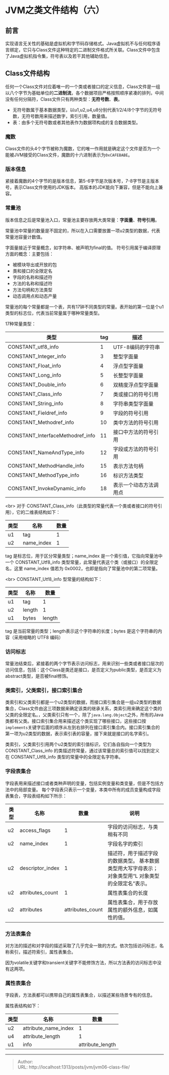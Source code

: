 # JVM之类文件结构（六）


## 前言
实现语言无关性的基础是虚拟机和字节码存储格式。Java虚拟机不与任何程序语言绑定，它只与Class文件这种特定的二进制文件格式所关联。Class文件中包含了Java虚拟机指令集，符号表以及若干其他辅助信息。

## Class文件结构

任何一个Class文件对应着唯一的一个类或者接口的定义信息，Class文件是一组以八个字节为基础单位的**二进制流**，各个数据项目严格按照顺序紧凑的排列，中间没有任何分隔符，Class文件只有两种类型：**无符号数**、**表**。
- 无符号数属于基本数据类型，以u1,u2,u4,u8分别代表1/2/4/8个字节的无符号数，无符号数用来描述数字，索引引用，数量值。
- 表：由多个无符号数或者其他表作为数据项构成的复合数据类型。

### 魔数
Class文件的头4个字节被称为魔数，它的唯一作用就是确定这个文件是否为一个能被JVM接受的Class文件，魔数的十六进制表示为`0xCAFEBABE`。

### 版本信息

紧接着魔数的4个字节的是版本信息，第5-6字节是次版本号，7-8字节是主版本号，表示Class文件使用的JDK版本。
高版本的JDK能向下兼容，但是不能向上兼容。

### 常量池

版本信息之后是常量池入口，常量池主要存放两大类常量：**字面量**、**符号引用**。

常量池中常量的数量是不固定的，所以在入口需要放置一项u2类型的数据，代表常量池容量计数值。

字面量接近于常量概念，如字符串、被声明为final的值。
符号引用属于编译原理方面的概念：主要包括：

- 被模块导出或开放的包
- 类和接口的全限定名
- 字段的名称和描述符
- 方法的名称和描述符
- 方法句柄和方法类型
- 动态调用点和动态产量

常量池的每个常量都是一个表，共有17钟不同类型的常量。表开始的第一位是个u1类型的标志位，代表当前常量属于哪种常量类型。

17种常量类型：

| 类型                             | tag  | 描述                   |
| -------------------------------- | ---- | ---------------------- |
| CONSTANT_utf8_info               | 1    | UTF-8编码的字符串      |
| CONSTANT_Integer_info            | 3    | 整型字面量             |
| CONSTANT_Float_info              | 4    | 浮点型字面量           |
| CONSTANT_Long_info               | 5    | 长整型字面量           |
| CONSTANT_Double_info             | 6    | 双精度浮点型字面量     |
| CONSTANT_Class_info              | 7    | 类或接口的符号引用     |
| CONSTANT_String_info             | 8    | 字符串类型字面量       |
| CONSTANT_Fieldref_info           | 9    | 字段的符号引用         |
| CONSTANT_Methodref_info          | 10   | 类中方法的符号引用     |
| CONSTANT_InterfaceMethodref_info | 11   | 接口中方法的符号引用   |
| CONSTANT_NameAndType_info        | 12   | 字段或方法的符号引用   |
| CONSTANT_MethodHandle_info       | 15   | 表示方法句柄           |
| CONSTANT_MethodType_info         | 16   | 标识方法类型           |
| CONSTANT_InvokeDynamic_info      | 18   | 表示一个动态方法调用点 |

&lt;br&gt;
对于 CONSTANT_Class_info（此类型的常量代表一个类或者接口的符号引用），它的二维表结构如下：

| 类型 | 名称        | 数量 |
| ---- | ----------- | ---- |
| u1   | tag         | 1    |
| u2   | name\_index | 1    |

tag 是标志位，用于区分常量类型；name_index 是一个索引值，它指向常量池中一个 CONSTANT_Utf8_info 类型常量，此常量代表这个类（或接口）的全限定名，这里 name_index 值若为 0x0002，也即是指向了常量池中的第二项常量。

&lt;br&gt;
CONSTANT_Utf8_info 型常量的结构如下：

| 类型 | 名称   | 数量   |
| ---- | ------ | ------ |
| u1   | tag    | 1      |
| u2   | length | 1      |
| u1   | bytes  | length |

tag 是当前常量的类型；length表示这个字符串的长度；bytes 是这个字符串的内容（采用缩略的 UTF8 编码）


### 访问标志
常量池结束后，紧接着的两个字节表示访问标志，用来识别一些类或者接口层次的访问信息，包括：这个Class是类还是接口，是否定义为public类型，是否定义为abstract类型，是否被final修饰。


### 类索引，父类索引，接口索引集合
类索引和父类索引都是一个u2类型的数据，而接口索引集合是一组u2类型的数据集合，Class文件由这三项数据来确定该类的继承关系，类索引用来确定这个类的父类的全限定名。，父类索引只有一个，除了`java.lang.Object`之外，所有的Java类都有父类。接口索引集合用来描述这个类实现了哪些接口，这些接口按`implements`关键字后面的顺序从左到右排列在接口索引集合内。接口索引集合的第一项为u2类型的数据，表示索引表的容量，接下来就是接口的名字索引。

类索引，父类索引引用两个u2类型的索引值标识，它们各自指向一个类型为 CONSTANT_Class_info 的类描述符常量，通过该常量总的索引值可以找到定义在 CONSTANT_Utf8_info 类型的常量中的全限定名字符串。

### 字段表集合
字段表用来描述接口或者类种声明的变量，包括实例变量和类变量，但是不包括方法中的局部变量。
每个字段表只表示一个变量，本类中所有的成员变量构成字段表集合，字段表结构如下所示：



| 类型 | 名称              | 数量              | 说明                                                         |
| ---- | ----------------- | ----------------- | ------------------------------------------------------------ |
| u2   | access\_flags     | 1                 | 字段的访问标志，与类稍有不同                                 |
| u2   | name\_index       | 1                 | 字段名字的索引                                               |
| u2   | descriptor\_index | 1                 | 描述符，用于描述字段的数据类型。 基本数据类型用大写字母表示； 对象类型用“L 对象类型的全限定名”表示。 |
| u2   | attributes\_count | 1                 | 属性表集合的长度                                             |
| u2   | attributes        | attributes\_count | 属性表集合，用于存放属性的额外信息，如属性的值。             |



### 方法表集合

对方法的描述和对字段的描述采取了几乎完全一致的方式。依次包括访问标志，名称索引，描述符索引，属性表集合。

因为volatile关键字和transient关键字不能修饰方法，所以方法表的访问标志中没有这两项。

### 属性表集合
字段表，方法表都可以携带自己的属性表集合，以描述某些场景专有的信息。

属性表结构如下：



| 类型 | 名称                   | 数量              |
| ---- | ---------------------- | ----------------- |
| u2   | attribute\_name\_index | 1                 |
| u4   | attribute\_length      | 1                 |
| u1   | info                   | attribute\_length |

---

> Author:   
> URL: http://localhost:1313/posts/jvm/jvm06-class-file/  

